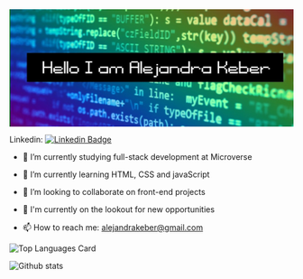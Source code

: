 <div align="center">
<img src="./images/profilebannerale.jpeg" align="center" width="600" heigth="500" />
</div> 



Linkedin: [![Linkedin Badge](https://img.shields.io/badge/-Alejandra%20Keber-blue?style=flat-square&logo=Linkedin&logoColor=white&link=https://www.linkedin.com/in/alejandra-keber/)](https://www.linkedin.com/in/alejandra-keber/)

- 📝 I’m currently studying full-stack development at Microverse

- 🌱 I’m currently learning HTML, CSS and javaScript

- 👯 I’m looking to collaborate on front-end projects

- 👋 I'm currently on the lookout for new opportunities

- 📫 How to reach me: alejandrakeber@gmail.com

![Top Languages Card](https://github-readme-stats.vercel.app/api/top-langs/?username=AlejandraKeber&layout=compact)

![Github stats](https://github-readme-stats.vercel.app/api?username=AlejandraKeber&theme=buefy&show_icons=true&count_private=true)






